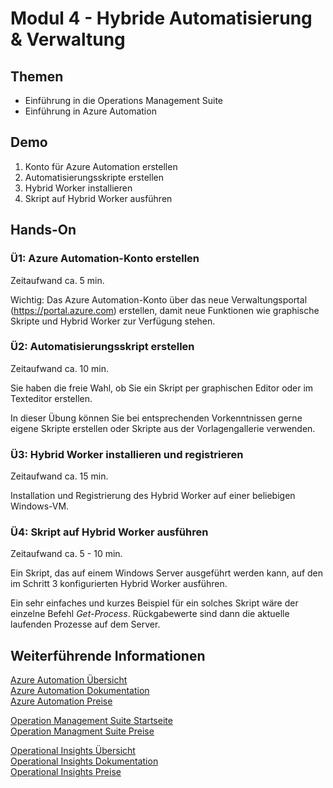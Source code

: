 # Modul 4 - Hybride Automatisierung & Verwaltung
## Themen
* Einführung in die Operations Management Suite
* Einführung in Azure Automation

## Demo

1. Konto für Azure Automation erstellen
2. Automatisierungsskripte erstellen
3. Hybrid Worker installieren
4. Skript auf Hybrid Worker ausführen

## Hands-On

### Ü1: Azure Automation-Konto erstellen
Zeitaufwand ca. 5 min.

Wichtig: Das Azure Automation-Konto über das neue Verwaltungsportal (https://portal.azure.com) erstellen, 
damit neue Funktionen wie graphische Skripte und Hybrid Worker zur Verfügung stehen.

### Ü2: Automatisierungsskript erstellen
Zeitaufwand ca. 10 min.

Sie haben die freie Wahl, ob Sie ein Skript per graphischen Editor oder im Texteditor erstellen.

In dieser Übung können Sie bei entsprechenden Vorkenntnissen gerne eigene Skripte erstellen oder Skripte aus der Vorlagengallerie verwenden.

### Ü3: Hybrid Worker installieren und registrieren
Zeitaufwand ca. 15 min.

Installation und Registrierung des Hybrid Worker auf einer beliebigen Windows-VM.

### Ü4: Skript auf Hybrid Worker ausführen
Zeitaufwand ca. 5 - 10 min.

Ein Skript, das auf einem Windows Server ausgeführt werden kann, auf den im Schritt 3 konfigurierten Hybrid Worker ausführen.

Ein sehr einfaches und kurzes Beispiel für ein solches Skript wäre der einzelne Befehl *Get-Process*. 
Rückgabewerte sind dann die aktuelle laufenden Prozesse auf dem Server.

## Weiterführende Informationen

[Azure Automation Übersicht](https://azure.microsoft.com/de-de/services/automation/)  
[Azure Automation Dokumentation](https://azure.microsoft.com/de-de/documentation/services/automation/)  
[Azure Automation Preise](https://azure.microsoft.com/de-de/pricing/details/automation/)

[Operation Management Suite Startseite](http://www.microsoft.com/oms/)  
[Operation Managment Suite Preise](https://www.microsoft.com/de-de/server-cloud/operations-management-suite/pricing.aspx)

[Operational Insights Übersicht](https://azure.microsoft.com/de-de/services/operational-insights/)  
[Operational Insights Dokumentation](https://azure.microsoft.com/de-de/documentation/services/operational-insights/)  
[Operational Insights Preise](https://azure.microsoft.com/de-de/pricing/details/operational-insights/)